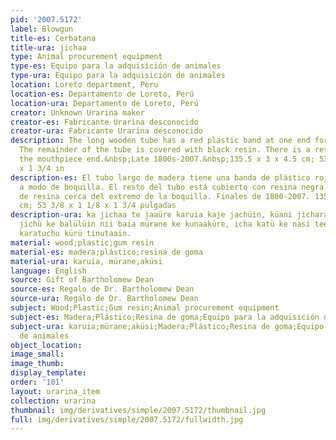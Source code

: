 ```yaml
---
pid: '2007.5172'
label: Blowgun
title-es: Cerbatana
title-ura: jichaa
type: Animal procurement equipment
type-es: Equipo para la adquisición de animales
type-ura: Equipo para la adquisición de animales
location: Loreto department, Peru
location-es: Departamento de Loreto, Perú
location-ura: Departamento de Loreto, Perú
creator: Unknown Urarina maker
creator-es: Fabricante Urarina desconocido
creator-ura: Fabricante Urarina desconocido
description: The long wooden tube has a red plastic band at one end for a mouthpiece.
  The remainder of the tube is covered with black resin. There is a resin knob near
  the mouthpiece end.&nbsp;Late 1800s-2007.&nbsp;135.5 x 3 x 4.5 cm; 53 3/8 x 1 1/8
  x 1 3/4 in
description-es: El tubo largo de madera tiene una banda de plástico roja en un extremo
  a modo de boquilla. El resto del tubo está cubierto con resina negra. Hay una perilla
  de resina cerca del extremo de la boquilla. Finales de 1800-2007. 135,5 x 3 x 4,5
  cm; 53 3/8 x 1 1/8 x 1 3/4 pulgadas
description-ura: ka jichaa te jaaüre karuia kaje jachüin, küani jicharaain, nii baia
  jichü ke balülüin nii baia mürane ke kunaaküre, icha katü ke nasi teein, nujüaeke
  karatuchu kürü tinutaain.
material: wood;plastic;gum resin
material-es: madera;plástico;resina de goma
material-ura: karuia, mürane,aküsi
language: English
source: Gift of Bartholomew Dean
source-es: Regalo de Dr. Bartholomew Dean
source-ura: Regalo de Dr. Bartholomew Dean
subject: Wood;Plastic;Gum resin;Animal procurement equipment
subject-es: Madera;Plástico;Resina de goma;Equipo para la adquisición de animales
subject-ura: karuia;mürane;aküsi;Madera;Plástico;Resina de goma;Equipo para la adquisición
  de animales
object_location:
image_small:
image_thumb:
display_template:
order: '101'
layout: urarina_item
collection: urarina
thumbnail: img/derivatives/simple/2007.5172/thumbnail.jpg
full: img/derivatives/simple/2007.5172/fullwidth.jpg
---
```

